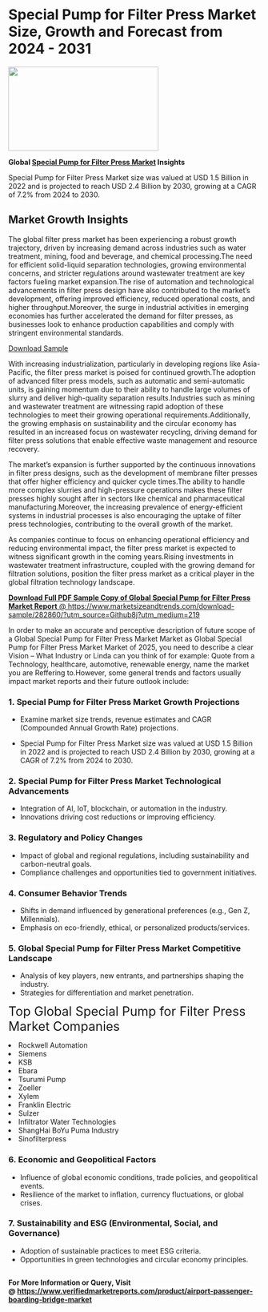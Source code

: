 <H1>Special Pump for Filter Press Market Size, Growth and Forecast from 2024 - 2031</H1><img class="aligncenter size-medium wp-image-584254" src="https://thirdeyenews.in/wp-content/uploads/2024/09/Global-Market-Research-300x168.jpeg" alt="" width="300" height="168" /><p><strong>Global&nbsp;<a href="https://www.marketsizeandtrends.com/download-sample/282860/?utm_source=Github8j?utm_medium=219">Special Pump for Filter Press Market</a> Insights</strong></p><p>Special Pump for Filter Press Market size was valued at USD 1.5 Billion in 2022 and is projected to reach USD 2.4 Billion by 2030, growing at a CAGR of 7.2% from 2024 to 2030.</p><p><h2>Market Growth Insights</h2> <p>The global filter press market has been experiencing a robust growth trajectory, driven by increasing demand across industries such as water treatment, mining, food and beverage, and chemical processing.The need for efficient solid-liquid separation technologies, growing environmental concerns, and stricter regulations around wastewater treatment are key factors fueling market expansion.The rise of automation and technological advancements in filter press design have also contributed to the market’s development, offering improved efficiency, reduced operational costs, and higher throughput.Moreover, the surge in industrial activities in emerging economies has further accelerated the demand for filter presses, as businesses look to enhance production capabilities and comply with stringent environmental standards.</p> <p><a href="#">Download Sample</a></p> <p>With increasing industrialization, particularly in developing regions like Asia-Pacific, the filter press market is poised for continued growth.The adoption of advanced filter press models, such as automatic and semi-automatic units, is gaining momentum due to their ability to handle large volumes of slurry and deliver high-quality separation results.Industries such as mining and wastewater treatment are witnessing rapid adoption of these technologies to meet their growing operational requirements.Additionally, the growing emphasis on sustainability and the circular economy has resulted in an increased focus on wastewater recycling, driving demand for filter press solutions that enable effective waste management and resource recovery.</p> <p>The market’s expansion is further supported by the continuous innovations in filter press designs, such as the development of membrane filter presses that offer higher efficiency and quicker cycle times.The ability to handle more complex slurries and high-pressure operations makes these filter presses highly sought after in sectors like chemical and pharmaceutical manufacturing.Moreover, the increasing prevalence of energy-efficient systems in industrial processes is also encouraging the uptake of filter press technologies, contributing to the overall growth of the market.</p> <p>As companies continue to focus on enhancing operational efficiency and reducing environmental impact, the filter press market is expected to witness significant growth in the coming years.Rising investments in wastewater treatment infrastructure, coupled with the growing demand for filtration solutions, position the filter press market as a critical player in the global filtration technology landscape.</p> <p><a href="#"></p><p><span class=""><strong>Download Full PDF Sample Copy of Global Special Pump for Filter Press Market Report</strong> @ <a href="https://www.marketsizeandtrends.com/download-sample/282860/?utm_source=Github8j?utm_medium=219" target="_blank">https://www.marketsizeandtrends.com/download-sample/282860/?utm_source=Github8j?utm_medium=219</a></span></p><p>In order to make an accurate and perceptive description of future scope of a Global&nbsp;Special Pump for Filter Press Market Market as Global&nbsp;Special Pump for Filter Press Market Market of 2025, you need to describe a clear Vision &ndash; What Industry or Linda can you think of for example: Quote from a Technology, healthcare, automotive, renewable energy, name the market you are Reffering to.However, some general trends and factors usually impact market reports and their future outlook include:</p><h3>1.&nbsp;<strong>Special Pump for Filter Press Market Growth Projections</strong></h3><ul><li>Examine market size trends, revenue estimates and CAGR (Compounded Annual Growth Rate) projections.</li><li><p>Special Pump for Filter Press Market size was valued at USD 1.5 Billion in 2022 and is projected to reach USD 2.4 Billion by 2030, growing at a CAGR of 7.2% from 2024 to 2030.</p></li></ul><h3>2.&nbsp;<strong>Special Pump for Filter Press Market Technological Advancements</strong></h3><ul><li>Integration of AI, IoT, blockchain, or automation in the industry.</li><li>Innovations driving cost reductions or improving efficiency.</li></ul><h3>3.&nbsp;<strong>Regulatory and Policy Changes</strong></h3><ul><li>Impact of global and regional regulations, including sustainability and carbon-neutral goals.</li><li>Compliance challenges and opportunities tied to government initiatives.</li></ul><h3>4.&nbsp;<strong>Consumer Behavior Trends</strong></h3><ul><li>Shifts in demand influenced by generational preferences (e.g., Gen Z, Millennials).</li><li>Emphasis on eco-friendly, ethical, or personalized products/services.</li></ul><h3>5.&nbsp;<strong>Global Special Pump for Filter Press Market Competitive Landscape</strong></h3><ul><li>Analysis of key players, new entrants, and partnerships shaping the industry.</li><li>Strategies for differentiation and market penetration.</li></ul><p data-pm-slice="1 1 []"><span style="color: inherit; font-family: inherit; font-size: 25px;">Top Global Special Pump for Filter Press Market Companies</span></p><div class="" data-test-id=""><p><li>Rockwell Automation</li><li> Siemens</li><li> KSB</li><li> Ebara</li><li> Tsurumi Pump</li><li> Zoeller</li><li> Xylem</li><li> Franklin Electric</li><li> Sulzer</li><li> Infiltrator Water Technologies</li><li> ShangHai BoYu Puma Industry</li><li> Sinofilterpress</li></p></div><h3>6.&nbsp;<strong>Economic and Geopolitical Factors</strong></h3><ul><li>Influence of global economic conditions, trade policies, and geopolitical events.</li><li>Resilience of the market to inflation, currency fluctuations, or global crises.</li></ul><h3>7.&nbsp;<strong>Sustainability and ESG (Environmental, Social, and Governance)</strong></h3><ul><li>Adoption of sustainable practices to meet ESG criteria.</li><li>Opportunities in green technologies and circular economy principles.</li></ul><h2><strong style="font-size: 14px;">For More Information or Query, Visit @&nbsp;</strong><a style="background-color: #ffffff; font-size: 14px;" href="https://www.marketsizeandtrends.com/report/special-pump-for-filter-press-market/" target="_blank">https://www.verifiedmarketreports.com/product/airport-passenger-boarding-bridge-market</a></h2>